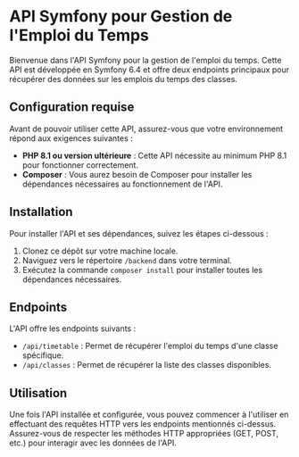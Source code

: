 # API Symfony pour Gestion de l'Emploi du Temps

Bienvenue dans l'API Symfony pour la gestion de l'emploi du temps. Cette API est développée en Symfony 6.4 et offre deux endpoints principaux pour récupérer des données sur les emplois du temps des classes.

## Configuration requise

Avant de pouvoir utiliser cette API, assurez-vous que votre environnement répond aux exigences suivantes :

- **PHP 8.1 ou version ultérieure** : Cette API nécessite au minimum PHP 8.1 pour fonctionner correctement.
- **Composer** : Vous aurez besoin de Composer pour installer les dépendances nécessaires au fonctionnement de l'API.

## Installation

Pour installer l'API et ses dépendances, suivez les étapes ci-dessous :

1. Clonez ce dépôt sur votre machine locale.
2. Naviguez vers le répertoire `/backend` dans votre terminal.
3. Exécutez la commande `composer install` pour installer toutes les dépendances nécessaires.

## Endpoints

L'API offre les endpoints suivants :

- `/api/timetable` : Permet de récupérer l'emploi du temps d'une classe spécifique.
- `/api/classes` : Permet de récupérer la liste des classes disponibles.

## Utilisation

Une fois l'API installée et configurée, vous pouvez commencer à l'utiliser en effectuant des requêtes HTTP vers les endpoints mentionnés ci-dessus. Assurez-vous de respecter les méthodes HTTP appropriées (GET, POST, etc.) pour interagir avec les données de l'API.

